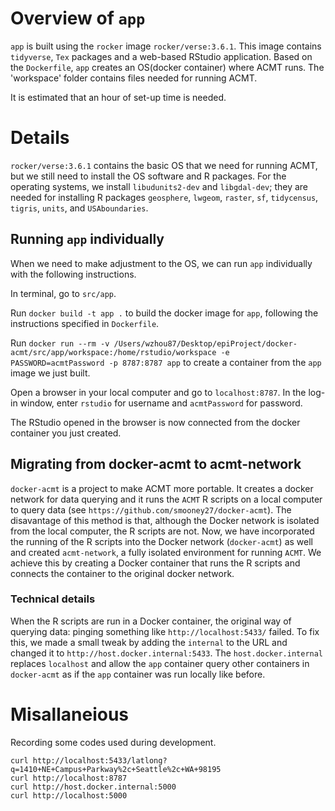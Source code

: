 # Overview of `app`
`app` is built using the `rocker` image `rocker/verse:3.6.1`. This image contains `tidyverse`, `Tex` packages and a web-based RStudio application. Based on the `Dockerfile`, `app` creates an OS(docker container) where ACMT runs. The 'workspace' folder contains files needed for running ACMT.

It is estimated that an hour of set-up time is needed.

# Details
`rocker/verse:3.6.1` contains the basic OS that we need for running ACMT, but we still need to install the OS software and R packages. For the operating systems, we install `libudunits2-dev` and `libgdal-dev`; they are needed for installing R packages `geosphere`, `lwgeom`, `raster`, `sf`, `tidycensus`, `tigris`, `units`, and `USAboundaries`.

## Running `app` individually
When we need to make adjustment to the OS, we can run `app` individually with the following instructions.

In terminal, go to `src/app`.

Run `docker build -t app .` to build the docker image for `app`, following the instructions specified in `Dockerfile`.

Run `docker run --rm -v /Users/wzhou87/Desktop/epiProject/docker-acmt/src/app/workspace:/home/rstudio/workspace -e PASSWORD=acmtPassword -p 8787:8787 app` to create a container from the  `app` image we just built.

Open a browser in your local computer and go to `localhost:8787`. In the log-in window, enter `rstudio` for username and `acmtPassword` for password. 

The RStudio opened in the browser is now connected from the docker container you just created.

## Migrating from docker-acmt to acmt-network
`docker-acmt` is a project to make ACMT more portable. It creates a docker network for data querying and it runs the `ACMT` R scripts on a local computer to query data (see `https://github.com/smooney27/docker-acmt`). The disavantage of this method is that, although the Docker network is isolated from the local computer, the R scripts are not. Now, we have incorporated the running of the R scripts into the Docker network (`docker-acmt`) as well and created `acmt-network`, a fully isolated environment for running `ACMT`. We achieve this by creating a Docker container that runs the R scripts and connects the container to the original docker network.

### Technical details
When the R scripts are run in a Docker container, the original way of querying data: pinging something like `http://localhost:5433/` failed. To fix this, we made a small tweak by adding the `internal` to the URL and changed it to `http://host.docker.internal:5433`. The `host.docker.internal` replaces `localhost` and allow the `app` container query other containers in `docker-acmt` as if the `app` container was run locally like before.

# Misallaneious
Recording some codes used during development.
```
curl http://localhost:5433/latlong?q=1410+NE+Campus+Parkway%2c+Seattle%2c+WA+98195
curl http://localhost:8787
curl http://host.docker.internal:5000
curl http://localhost:5000
```